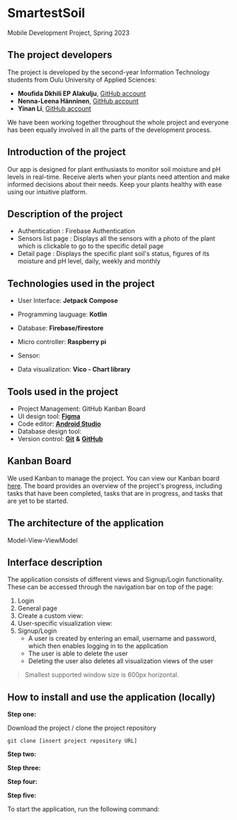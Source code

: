 # SmartestSoil

Mobile Development Project, Spring 2023

## The project developers
The project is developed by the second-year Information Technology students from Oulu University of Applied Sciences:
-  **Moufida Dkhili EP Alakulju**, [GitHub account](https://github.com/mufidaA)
-  **Nenna-Leena Hänninen**, [GitHub account](https://github.com/nennahanninen)
-  **Yinan Li**, [GitHub account](https://github.com/YinanLi1987)

We have been working together throughout the whole project and everyone has been equally involved in all the parts of the development process.

## Introduction of the project
Our app is designed for plant enthusiasts to monitor soil moisture and pH levels in real-time. Receive alerts when your plants need attention and make informed decisions about their needs. Keep your plants healthy with ease using our intuitive platform.

## Description of the project
- Authentication : Firebase Authentication
- Sensors list page : Displays all the sensors with a photo of the plant which is clickable to go to the specific detail page
- Detail page : Displays the specific plant soil's status, figures of its moisture and pH level, daily, weekly and monthly

## Technologies used in the project
-  User Interface:
   **Jetpack Compose**

-  Programming lauguage:
   **Kotlin**

-  Database:
   **Firebase/firestore**


- Micro controller:
  **Raspberry pi**
- Sensor:

- Data visualization:
  **Vico - Chart library**



## Tools used in the project
-  Project Management: GitHub Kanban Board
-  UI design tool: [**Figma**](https://www.figma.com/)
-  Code editor: [**Android Studio**](https://code.visualstudio.com/)
-  Database design tool:
-  Version control: [**Git**](https://git-scm.com/) **&** [**GitHub**](https://github.com/)

## Kanban Board

We used Kanban to manage the project. You can view our Kanban board [here](https://github.com/orgs/SmartestSoil/projects/1/views/1). The board provides an overview of the project's progress, including tasks that have been completed, tasks that are in progress, and tasks that are yet to be started.

## The architecture of the application

Model-View-ViewModel

## Interface description
The application consists of different views and Signup/Login functionality. These can be accessed through the navigation bar on top of the page:

1. Login
2. General page
3. Create a custom view:
4. User-specific visualization view:
5. Signup/Login
    - A user is created by entering an email, username and password, which then enables logging in to the application
    - The user is able to delete the user
    - Deleting the user also deletes all visualization views of the user

> Smallest supported window size is 600px horizontal.

## How to install and use the application (locally)
**Step one:**

Download the project / clone the project repository

```git clone [insert project repository URL]```

**Step two:**



**Step three:**





**Step four:**





**Step five:**

To start the application, run the following command:
```


```
